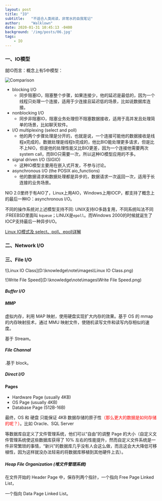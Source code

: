 ```yaml
---
layout: post
title: "IO"
subtitle:   "不适合人类阅读，非常水的自我笔记"
author:     "Walklown"
date: 2020-01-31 10:45:13 -0400
background: '/img/posts/06.jpg'
tags:
    - IO
---
```


### 一、IO模型

就IO而言：概念上有5中模型：

![Comparison](D:\knowledge\note\IO\Comparison.png)

* blocking I/O
  * 同步阻塞IO，阻塞整个步骤，如果连接少，他的延迟是最低的，因为一个线程只处理一个连接，适用于少连接且延迟低的场景，比如说数据库连接。
* nonblocking I/O
  * 同步非阻塞IO，阻塞业务处理但不阻塞数据接收，适用于高并发且处理简单的场景，比如聊天软件。
* I/O multiplexing (select and poll)
  * 他的两个步骤处理是分开的，也就是说，一个连接可能他的数据接收是线程a完成的，数据处理是线程b完成的，他比BIO能处理更多请求，但是比不上NIO，但是他的处理性能又比BIO更差，因为一个连接他需要两次system call，而BIO只需要一次，所以这种IO模型应用的不多。
* signal driven I/O (SIGIO)
  * 这种IO模型主要用在嵌入式开发，不参与讨论。
* asynchronous I/O (the POSIX aio_functions)
  * 他的数据请求和数据处理都是异步的，数据请求一次返回一次，适用于长连接的业务场景。

NIO 2.0里终于有AIO了，Linux上用AIO，Windows上用IOCP，都支持了概念上的最后一种IO：asynchronous I/O。

不同的操作系统对上述模型支持不同: UNIX支持IO多路复用，不同系统叫法不同 :FREEBSD里面叫 `kqueue`；LINUX是`epoll`。而Windows 2000的时候就诞生了IOCP支持最后一种异步I/O。

[Linux IO模式及 select、poll、epoll详解](https://segmentfault.com/a/1190000003063859)

### 二、Network I/O



### 三、File I/O

![Linux IO Class](D:\knowledge\note\images\Linux IO Class.png)



![Write File Speed](D:\knowledge\note\images\Write File Speed.png)

##### Buffer I/O



##### MMP

虚拟内存，利用 MAP 映射，使用硬盘实现扩大内存的效果。基于 OS 的 mmap 的内存映射技术，通过 MMU 映射文件，使随机读写文件和读写内存相似的速度。

基于 Stream。

##### File Channal

.基于 block。

##### Direct I/O



#### Pages

* Hardware Page (usually 4KB)
* OS Page (usually 4KB)
* Database Page (512B-16B)

最终，OS 和 硬盘 只能保证 4KB 数据存储的原子性<font color=red>（那么更大的数据是如何存储的呢？）</font>。比如 Oracle、SQL Server

 等数据库自定义了文件管理系统，他们可以“自由”的调整 Page 的大小（自定义文件管理系统使这些数据库获得了 10% 左右的性能提升，然而自定义文件系统是一件非常繁琐的事情，“新兴”的数据库几乎没有人会这么做，而且这会大大降低可移植性，因为这样就没办法轻易的将数据库移植到其他硬件上去）。

##### Heap File Organization (堆文件管理系统)

在文件开始的 Header Page 中，保存列两个指针，一个指向 Free Page Linked List，

一个指向 Data Page Linked List。